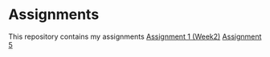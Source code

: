 # Assignments
This repository contains my assignments
[Assignment 1 (Week2)](https://github.com/mvbarroeta/Assignments/blob/master/Assignment_week_2.ipynb)
[Assignment 5](https://github.com/mvbarroeta/Assignments/blob/master/Assignment_week_5%20(M.%20Victoria%20Barroeta).md)

